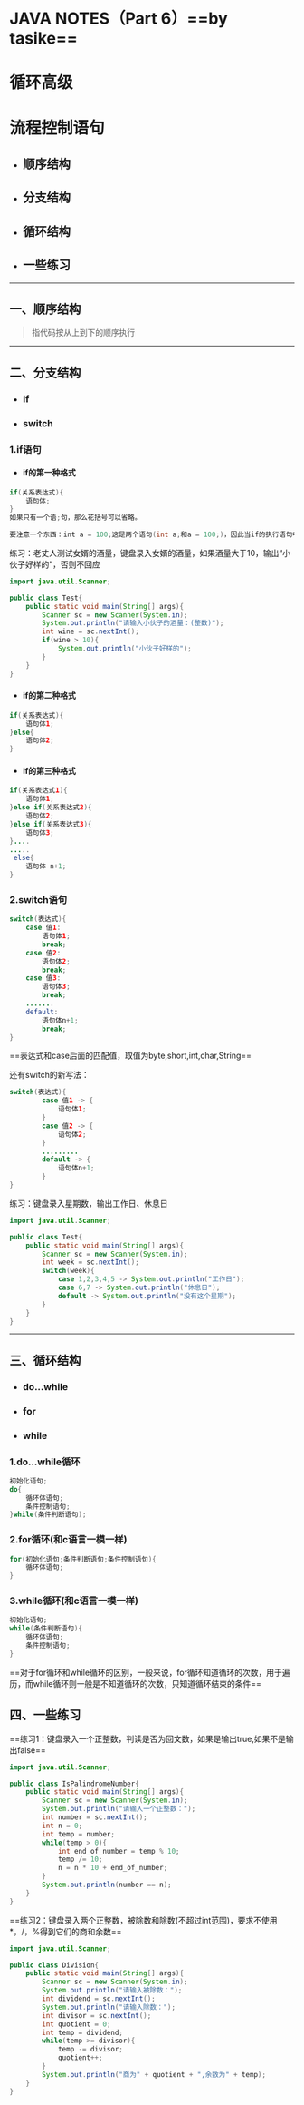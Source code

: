 # JAVA NOTES（Part 6）==by tasike==

# 循环高级

# 流程控制语句

- ## 顺序结构

- ## 分支结构

- ## 循环结构

- ## 一些练习

-----------------------------

## 一、顺序结构

> 指代码按从上到下的顺序执行

------------------

## 二、分支结构

- ### if

- ### switch

### 1.if语句

- #### if的第一种格式

```java
if(关系表达式){
    语句体;
}
如果只有一个语;句，那么花括号可以省略。
    
要注意一个东西：int a = 100;这是两个语句(int a;和a = 100;)，因此当if的执行语句中有定义并且赋值变量时必须要花括号。
```

练习：老丈人测试女婿的酒量，键盘录入女婿的酒量，如果酒量大于10，输出“小伙子好样的”，否则不回应
```java
import java.util.Scanner;

public class Test{
    public static void main(String[] args){
        Scanner sc = new Scanner(System.in);
        System.out.println("请输入小伙子的酒量：(整数)");
        int wine = sc.nextInt();
        if(wine > 10){
            System.out.println("小伙子好样的");
        }
    }
}
```

- #### if的第二种格式

```java
if(关系表达式){
    语句体1;
}else{
    语句体2;
}
```

- #### if的第三种格式

```java
if(关系表达式1){
    语句体1;
}else if(关系表达式2){
    语句体2;
}else if(关系表达式3){
    语句体3;
}....
.....
 else{
    语句体 n+1;
}
```

### 2.switch语句

```java
switch(表达式){
    case 值1:
        语句体1;
        break;
    case 值2:
        语句体2;
        break;
    case 值3:
        语句体3;
        break;
    .......
    default:
        语句体n+1;
        break;
}
```

==表达式和case后面的匹配值，取值为byte,short,int,char,String==

还有switch的新写法：

```java
switch(表达式){
        case 值1 -> {
            语句体1;
        }
        case 值2 -> {
            语句体2;
        }
        .........
        default -> {
            语句体n+1;
        }
}
```

练习：键盘录入星期数，输出工作日、休息日
```java
import java.util.Scanner;

public class Test{
    public static void main(String[] args){
        Scanner sc = new Scanner(System.in);
        int week = sc.nextInt();
        switch(week){
            case 1,2,3,4,5 -> System.out.println("工作日");
            case 6,7 -> System.out.println("休息日");
            default -> System.out.println("没有这个星期");
        }
    }
}
```

--------------

## 三、循环结构

- ### do...while

- ### for

- ### while

### 1.do...while循环

```java
初始化语句;
do{
    循环体语句;
    条件控制语句;
}while(条件判断语句);
```



### 2.for循环(和c语言一模一样)

```java
for(初始化语句;条件判断语句;条件控制语句){
    循环体语句;
}
```

### 3.while循环(和c语言一模一样)

```java
初始化语句;
while(条件判断语句){
    循环体语句;
    条件控制语句;
}
```

==对于for循环和while循环的区别，一般来说，for循环知道循环的次数，用于遍历，而while循环则一般是不知道循环的次数，只知道循环结束的条件==



## 四、一些练习

==练习1：键盘录入一个正整数，判读是否为回文数，如果是输出true,如果不是输出false==

```java
import java.util.Scanner;

public class IsPalindromeNumber{
    public static void main(String[] args){
        Scanner sc = new Scanner(System.in);
        System.out.println("请输入一个正整数：");
        int number = sc.nextInt();
        int n = 0;
        int temp = number;
        while(temp > 0){
            int end_of_number = temp % 10;
            temp /= 10;
            n = n * 10 + end_of_number;
        }
        System.out.println(number == n);
    }
}
```

==练习2：键盘录入两个正整数，被除数和除数(不超过int范围)，要求不使用*，/，%得到它们的商和余数==

```java
import java.util.Scanner;

public class Division{
    public static void main(String[] args){
        Scanner sc = new Scanner(System.in);
        System.out.println("请输入被除数：");
        int dividend = sc.nextInt();
        System.out.println("请输入除数：");
        int divisor = sc.nextInt();
        int quotient = 0;
        int temp = dividend;
        while(temp >= divisor){
            temp -= divisor;
            quotient++;
        }
        System.out.println("商为" + quotient + ",余数为" + temp);
    }
}
```

